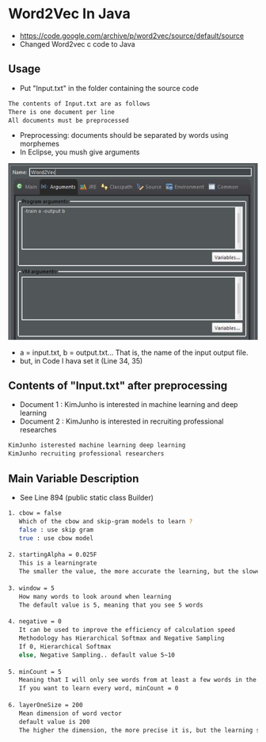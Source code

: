 # Word2Vec In Java
* https://code.google.com/archive/p/word2vec/source/default/source
* Changed Word2vec c code to Java

## Usage
* Put "Input.txt" in the folder containing the source code
```bash
The contents of Input.txt are as follows
There is one document per line
All documents must be preprocessed
```

* Preprocessing: documents should be separated by words using morphemes
* In Eclipse, you mush give arguments 


![Arguments](./assets/arguments.JPG)


* a = input.txt, b = output.txt...  That is, the name of the input output file.
* but, in Code I hava set it (Line 34, 35)

## Contents of "Input.txt" after preprocessing
* Document 1 : KimJunho is interested in machine learning and deep learning
* Document 2 : KimJunho is interested in recruiting professional researches
```bash
KimJunho isterested machine learning deep learning
KimJunho recruiting professional researchers
```

## Main Variable Description
* See Line 894 (public static class Builder)
```bash
1. cbow = false
   Which of the cbow and skip-gram models to learn ?
   false : use skip gram
   true : use cbow model

2. startingAlpha = 0.025F
   This is a learningrate
   The smaller the value, the more accurate the learning, but the slower the learning speed

3. window = 5
   How many words to look around when learning
   The default value is 5, meaning that you see 5 words

4. negative = 0
   It can be used to improve the efficiency of calculation speed
   Methodology has Hierarchical Softmax and Negative Sampling
   If 0, Hierarchical Softmax
   else, Negative Sampling.. default value 5~10

5. minCount = 5
   Meaning that I will only see words from at least a few words in the document
   If you want to learn every word, minCount = 0

6. layerOneSize = 200
   Mean dimension of word vector
   default value is 200
   The higher the dimension, the more precise it is, but the learning speed is slower
```

